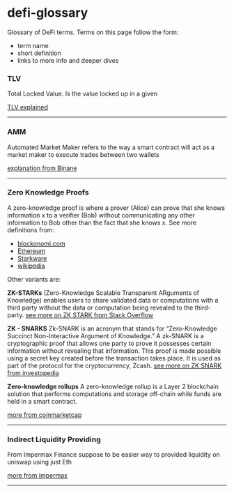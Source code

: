 # defi-glossary

Glossary of DeFi terms. Terms on this page follow the form:
* term name
* short definition
* links to more info and deeper dives


### TLV
Total Locked Value. Is the value locked up in a given

[TLV explained](https://impermax.medium.com/defi-explained-what-is-tvl-9800eda80b0b)

-----

### AMM
Automated Market Maker refers to the way a smart contract will act as a 
market maker to execute trades between two wallets

[explanation from Binane](https://academy.binance.com/en/articles/what-is-an-automated-market-maker-amm)

-----

### Zero Knowledge Proofs
A zero-knowledge proof is where a prover (Alice) can prove that she knows 
information x to a verifier (Bob) without communicating any other information 
to Bob other than the fact that she knows x.
See more definitions from:
* [blockonomi.com](https://blockonomi.com/zero-knowledge-proofs/)
* [Ethereum](https://docs.ethhub.io/ethereum-roadmap/layer-2-scaling/zk-starks/)
* [Starkware](https://medium.com/starkware)
* [wikipedia](https://en.wikipedia.org/wiki/Zero-knowledge_proof)


Other variants are: 

**ZK-STARKs** (Zero-Knowledge Scalable Transparent ARguments of Knowledge) 
enables users to share validated data or computations with a third party 
without the data or computation being revealed to the third-party.
[see more on ZK STARK from Stack Overflow](https://crypto.stackexchange.com/questions/56327/what-are-zk-starks)

**ZK - SNARKS** Zk-SNARK is an acronym that stands for “Zero-Knowledge Succinct 
Non-Interactive Argument of Knowledge.” A zk-SNARK is a cryptographic proof that allows 
one party to prove it possesses certain information without revealing that information. 
This proof is made possible using a secret key created before the transaction takes place. 
It is used as part of the protocol for the cryptocurrency, Zcash.
[see more on ZK SNARK from investopedia](https://www.investopedia.com/terms/z/zksnark.asp)

**Zero-knowledge rollups**
A zero-knowledge rollup is a Layer 2 blockchain solution that performs computations and storage off-chain while 
funds are held in a smart contract.

[more from coinmarketcap](https://coinmarketcap.com/alexandria/glossary/zero-knowledge-rollups)

----

### Indirect Liquidity Providing
From Impermax Finance suppose to be easier way to provided liquidity on uniswap using just Eth

[more from impermax](https://impermax.medium.com/the-power-of-indirect-liquidity-providing-c22f51be698a)

----

